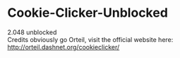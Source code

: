 # Cookie-Clicker-Unblocked
2.048 unblocked<br>
Credits obviously go Orteil, visit the official website here: http://orteil.dashnet.org/cookieclicker/
